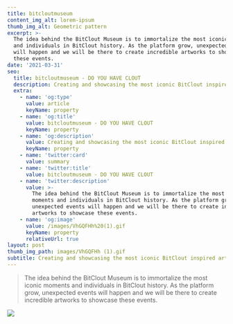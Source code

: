 ```yaml
---
title: bitcloutmuseum
content_img_alt: lorem-ipsum
thumb_img_alt: Geometric pattern
excerpt: >-
  The idea behind the BitClout Museum is to immortalize the most iconic moments
  and individuals in BitClout history. As the platform grow, unexpected events
  will happen and we will be there to create incredible artworks to showcase
  these events.
date: '2021-03-31'
seo:
  title: bitcloutmuseum - DO YOU HAVE CLOUT
  description: Creating and showcasing the most iconic BitClout inspired artworks
  extra:
    - name: 'og:type'
      value: article
      keyName: property
    - name: 'og:title'
      value: bitcloutmuseum - DO YOU HAVE CLOUT
      keyName: property
    - name: 'og:description'
      value: Creating and showcasing the most iconic BitClout inspired artworks
      keyName: property
    - name: 'twitter:card'
      value: summary
    - name: 'twitter:title'
      value: bitcloutmuseum - DO YOU HAVE CLOUT
    - name: 'twitter:description'
      value: >-
        The idea behind the BitClout Museum is to immortalize the most iconic
        moments and individuals in BitClout history. As the platform grow,
        unexpected events will happen and we will be there to create incredible
        artworks to showcase these events.
    - name: 'og:image'
      value: /images/VhGQFHh%20(1).gif
      keyName: property
      relativeUrl: true
layout: post
thumb_img_path: images/VhGQFHh (1).gif
subtitle: Creating and showcasing the most iconic BitClout inspired artworks
---
```

> The idea behind the BitClout Museum is to immortalize the most iconic moments and individuals in BitClout history. As the platform grow, unexpected events will happen and we will be there to create incredible artworks to showcase these events.

![](/images/VhGQFHh%20\(1\).gif)
